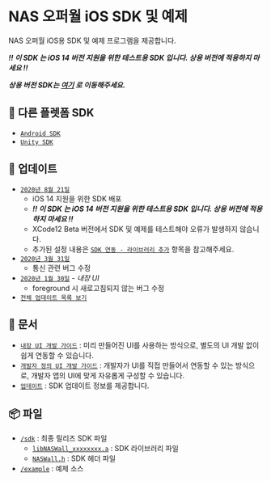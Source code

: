 # NAS 오퍼월 iOS SDK 및 예제
NAS 오퍼월 iOS용 SDK 및 예제 프로그램을 제공합니다.

***‼ 이 SDK 는 iOS 14 버전 지원을 위한 테스트용 SDK 입니다. 상용 버전에 적용하지 마세요 ‼***

***상용 버전 SDK는 [여기](https://github.com/mafin-global/nas-offerwall-ios) 로 이동해주세요.***

## 🔗 다른 플렛폼 SDK
- [`Android SDK`](https://github.com/mafin-global/nas-offerwall-android)
- [`Unity SDK`](https://github.com/mafin-global/nas-offerwall-unity)

## 📝 업데이트
- [`2020년 8월 21일`](docs/Update.md#2020년-8월-21일)
    - iOS 14 지원을 위한 SDK 배포
    - ***‼ 이 SDK 는 iOS 14 버전 지원을 위한 테스트용 SDK 입니다. 상용 버전에 적용하지 마세요 ‼***
    - XCode12 Beta 버전에서 SDK 및 예제를 테스트해야 오류가 발생하지 않습니다.
    - 추가된 설정 내용은 [`SDK 연동 - 라이브러리 추가`](docs/Guide.Embed.md#라이브러리-추가) 항목을 참고해주세요.
- [`2020년 3월 31일`](docs/Update.md#2020년-3월-31일)
    - 통신 관련 버그 수정
- [`2020년 1월 30일`](docs/Update.md#2020년-1월-30일---내장-ui) - _내장 UI_
    - foreground 시 새로고침되지 않는 버그 수정
- [`전체 업데이트 목록 보기`](docs/Update.md)

## 📖 문서
- [`내장 UI 개발 가이드`](docs/Guide.Embed.md) : 미리 만들어진 UI를 사용하는 방식으로, 별도의 UI 개발 없이 쉽게 연동할 수 있습니다.
- [`개발자 정의 UI 개발 가이드`](docs/Guide.Custom.md) : 개발자가 UI를 직접 만들어서 연동할 수 있는 방식으로, 개발자 앱의 UI에 맞게 자유롭게 구성할 수 있습니다.
- [`업데이트`](docs/Update.md) : SDK 업데이트 정보를 제공합니다.

## 📦 파일
- [`/sdk`](sdk) : 최종 릴리즈 SDK 파일
    - [`libNASWall_xxxxxxxx.a`](sdk/libNASWall_20200331.a) : SDK 라이브러리 파일
    - [`NASWall.h`](sdk/NASWall.h) : SDK 헤더 파일
- [`/example`](example) : 예제 소스
